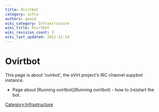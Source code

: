 ```yaml
---
title: Ovirtbot
category: infra
authors: quaid
wiki_category: Infrastructure
wiki_title: Ovirtbot
wiki_revision_count: 3
wiki_last_updated: 2011-12-14
---
```


# Ovirtbot

This page is about 'ovirbot', the oVirt project's IRC channel *supybot* instance.

*   Page about [Running ovirtbot](Running ovirtbot) - how to (re)start the bot.

<Category:Infrastructure>
